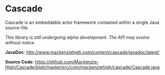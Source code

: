# Cascade

Cascade is an embeddable actor framework contained within a single Java source-file. 

*This library is still undergoing alpha development. The API may evolve without notice.*

**JavaDoc**: http://www.mackenziehigh.com/content/cascade/javadoc/latest/

**Source Code**: https://github.com/Mackenzie-High/Cascade/blob/master/src/com/mackenziehigh/cascade/Cascade.java

